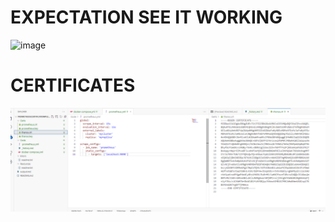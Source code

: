 # EXPECTATION SEE IT WORKING
![image](https://github.com/user-attachments/assets/bd93c0f2-2ad7-4f73-b10a-cd4482ee8448)


# CERTIFICATES
![alt text](/Resources/created_certificates.png)